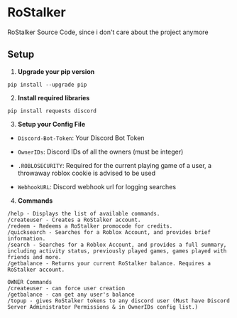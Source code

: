 # RoStalker

RoStalker Source Code, since i don't care about the project anymore

## Setup

1. **Upgrade your pip version**
```
pip install --upgrade pip
```

2. **Install required libraries**
```
pip install requests discord
```

3. **Setup your Config File**

- `Discord-Bot-Token`: Your Discord Bot Token

- `OwnerIDs`: Discord IDs of all the owners (must be integer)

- `.ROBLOSECURITY`: Required for the current playing game of a user, a throwaway roblox cookie is advised to be used

- `WebhookURL`: Discord webhook url for logging searches

4. **Commands**
```
/help - Displays the list of available commands.
/createuser - Creates a RoStalker account.
/redeem - Redeems a RoStalker promocode for credits.
/quicksearch - Searches for a Roblox Account, and provides brief information.
/search - Searches for a Roblox Account, and provides a full summary, including activity status, previously played games, games played with friends and more.
/getbalance - Returns your current RoStalker balance. Requires a RoStalker account.

OWNER Commands
/createuser - can force user creation
/getbalance - can get any user's balance
/topup - gives RoStalker tokens to any discord user (Must have Discord Server Administrator Permissions & in OwnerIDs config list.)
```
